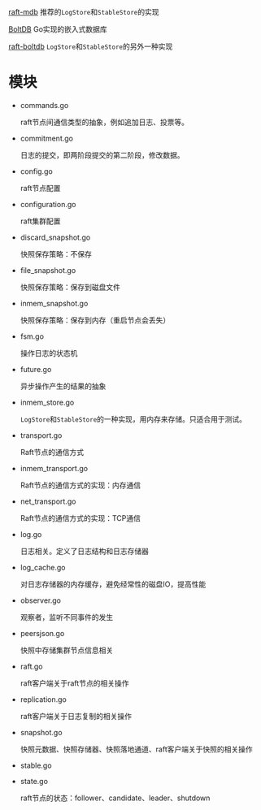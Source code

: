 [raft-mdb](http://github.com/hashicorp/raft-mdb)
推荐的`LogStore`和`StableStore`的实现

[BoltDB](https://github.com/boltdb/bolt) 
Go实现的嵌入式数据库

[raft-boltdb](https://github.com/hashicorp/raft-boltdb) 
`LogStore`和`StableStore`的另外一种实现

# 模块
- commands.go

    raft节点间通信类型的抽象，例如追加日志、投票等。

- commitment.go

    日志的提交，即两阶段提交的第二阶段，修改数据。

- config.go

    raft节点配置

- configuration.go

    raft集群配置

- discard_snapshot.go
    
    快照保存策略：不保存

- file_snapshot.go

    快照保存策略：保存到磁盘文件
    
- inmem_snapshot.go

    快照保存策略：保存到内存（重启节点会丢失）

- fsm.go
    
    操作日志的状态机

- future.go
    
    异步操作产生的结果的抽象

- inmem_store.go
    
    `LogStore`和`StableStore`的一种实现，用内存来存储。只适合用于测试。

- transport.go
    
    Raft节点的通信方式
    
- inmem_transport.go

    Raft节点的通信方式的实现：内存通信

- net_transport.go
    
    Raft节点的通信方式的实现：TCP通信
    
- log.go
    
    日志相关。定义了日志结构和日志存储器

- log_cache.go
    
    对日志存储器的内存缓存，避免经常性的磁盘IO，提高性能

- observer.go
    
    观察者，监听不同事件的发生

- peersjson.go
    
    快照中存储集群节点信息相关

- raft.go
    
    raft客户端关于raft节点的相关操作

- replication.go
    
    raft客户端关于日志复制的相关操作
    
- snapshot.go
    
    快照元数据、快照存储器、快照落地通道、raft客户端关于快照的相关操作

- stable.go
    
- state.go
    
    raft节点的状态：follower、candidate、leader、shutdown